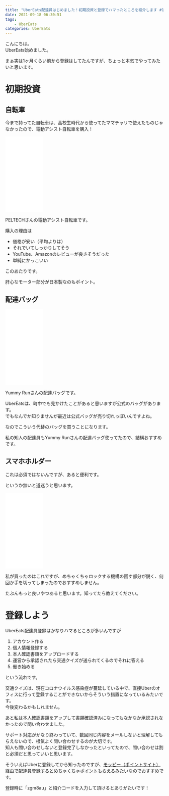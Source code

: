 ```yaml
---
title: "UberEats配達員はじめました！初期投資と登録でハマったところを紹介します #1"
date: 2021-09-18 06:30:51
tags:
    - UberEats
categories: UberEats
---
```


こんにちは。        
UberEats始めました。

まぁ実は1ヶ月くらい前から登録はしてたんですが、ちょっと本気でやってみたいと思います。

<!--more-->

# 初期投資

## 自転車

今まで持ってた自転車は、高校生時代から使ってたママチャリで使えたものじゃなかったので、電動アシスト自転車を購入！

<iframe style="width:120px;height:240px;" marginwidth="0" marginheight="0" scrolling="no" frameborder="0" src="//rcm-fe.amazon-adsystem.com/e/cm?lt1=_blank&bc1=000000&IS2=1&bg1=FFFFFF&fc1=000000&lc1=0000FF&t=minato86-22&language=ja_JP&o=9&p=8&l=as4&m=amazon&f=ifr&ref=as_ss_li_til&asins=B085YDHHPH&linkId=7686860512f6ca62ed9a90fea368b714"></iframe>

PELTECHさんの電動アシスト自転車です。

購入の理由は

- 価格が安い（平均よりは）
- それでいてしっかりしてそう
- YouTube、Amazonのレビューが良さそうだった
- 単純にかっこいい

このあたりです。

肝心なモーター部分が日本製なのもポイント。

## 配達バッグ

<iframe style="width:120px;height:240px;" marginwidth="0" marginheight="0" scrolling="no" frameborder="0" src="//rcm-fe.amazon-adsystem.com/e/cm?lt1=_blank&bc1=000000&IS2=1&bg1=FFFFFF&fc1=000000&lc1=0000FF&t=minato86-22&language=ja_JP&o=9&p=8&l=as4&m=amazon&f=ifr&ref=as_ss_li_til&asins=B08VDG5JJS&linkId=e143f960bec69023d0e09782b1e2fc29"></iframe>

Yummy Runさんの配達バッグです。

UberEatsは、町中でも見かけたことがあると思いますが公式のバッグがあります。      
でもなんでか知りませんが最近は公式バッグが売り切れっぽいんですよね。

なのでこういう代替のバッグを買うことになります。

私の知人の配達員もYummy Runさんの配達バッグ使ってたので、結構おすすめです。

## スマホホルダー

これは必須ではないんですが、あると便利です。

というか無いと道迷うと思います。

<iframe style="width:120px;height:240px;" marginwidth="0" marginheight="0" scrolling="no" frameborder="0" src="//rcm-fe.amazon-adsystem.com/e/cm?lt1=_blank&bc1=000000&IS2=1&bg1=FFFFFF&fc1=000000&lc1=0000FF&t=minato86-22&language=ja_JP&o=9&p=8&l=as4&m=amazon&f=ifr&ref=as_ss_li_til&asins=B0725XHND1&linkId=82dad4c447d684fa406b96f932b4bd5a"></iframe>

私が買ったのはこれですが、めちゃくちゃロックする機構の回す部分が鋭く、何回か手を切ってしまったのでおすすめしません。

たぶんもっと良いやつあると思います。知ってたら教えてください。

# 登録しよう

UberEats配達員登録はかなりハマるところが多いんですが

1. アカウント作る
2. 個人情報登録する
3. 本人確認書類をアップロードする
4. 運営から承認されたら交通クイズが送られてくるのでそれに答える
5. 働き始める

という流れです。

交通クイズは、現在コロナウイルス感染症が蔓延している中で、直接Uberのオフィスに行って登録することができないからそういう措置になっているみたいです。      
今後変わるかもしれません。

あと私は本人確認書類をアップして書類確認済みになってもなかなか承認されなかったので問い合わせました。

サポート対応がかなり終わっていて、数回同じ内容をメールしないと理解してもらえないので、根気よく問い合わせするのが大切です。      
知人も問い合わせしないと登録完了しなかったといってたので、問い合わせは割と必須だと思っていいと思います。

そういえばUberに登録してから知ったのですが、[モッピー（ポイントサイト）経由で配達員登録するとめちゃくちゃポイントもらえる](https://pc.moppy.jp/entry/invite.php?invite=u4Y5e164&s_id=141778)みたいなのでおすすめです。

登録時に「zgm8au」と紹介コードを入力して頂けるとありがたいです！